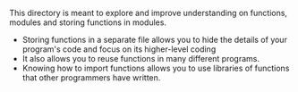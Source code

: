 This directory is meant to explore and improve understanding on functions, modules and storing functions in modules.
- Storing functions in a separate file allows you to hide the details of your program's code and focus on its higher-level coding
- It also allows you to reuse functions in many different programs.
- Knowing how to import functions allows you to use libraries of functions that other programmers have written.